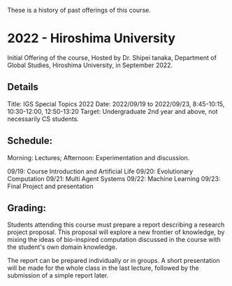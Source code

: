 These is a history of past offerings of this course.

# 2022 - Hiroshima University
Initial Offering of the course, Hosted by Dr. Shipei tanaka, Department of
Global Studies, Hiroshima University, in September 2022.

## Details
Title: IGS Special Topics 2022
Date: 2022/09/19 to 2022/09/23, 8:45-10:15, 10:30-12:00, 12:50-13:20
Target: Undergraduate 2nd year and above, not necessarily CS students.

## Schedule:
Morning: Lectures; Afternoon: Experimentation and discussion.

09/19: Course Introduction and Artificial Life
09/20: Evolutionary Computation
09/21: Multi Agent Systems
09/22: Machine Learning
09/23: Final Project and presentation

## Grading:
Students attending this course must prepare a report describing a research
project proposal. This proposal will explore a new frontier of knowledge,
by mixing the ideas of bio-inspired computation discussed in the course with
the student's own domain knowledge.

The report can be prepared individually or in groups. A short presentation
will be made for the whole class in the last lecture, followed by the submission
of a simple report later.
